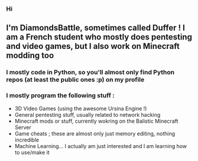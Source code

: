 ### Hi
## I'm DiamondsBattle, sometimes called Duffer ! I am a French student who mostly does pentesting and video games, but I also work on Minecraft modding too
### I mostly code in Python, so you'll almost only find Python repos (at least the public ones :p) on my profile
### I mostly program the following stuff :
- 3D Video Games (using the awesome Ursina Engine !)
- General pentesting stuff, usually related to network hacking
- Minecraft mods or stuff, currently wokring on the Balistic Minecraft Server
- Game cheats ; these are almost only just memory editing, nothing incredible
- Machine Learning... I actually am just interested and I am learning how to use/make it
